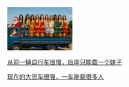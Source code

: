 
<a href="https://www.youtube.com/watch?v=ACVJRLrXLwc&ab_channel=%E8%98%8B%E8%98%8B%E6%BE%8E%E6%BE%8EPINPINPONPON" target="_blank">
  <img src="loveYouAll1111.png" alt="年轻又好看" style="max-width:30%; height:auto;">
</a>

[从前一辆自行车很慢，后座只能载一个妹子](rich.go#L6)

[现在的大货车很强，一车能载很多人](rich.go#L18)